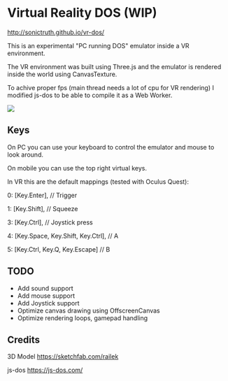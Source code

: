 # Virtual Reality DOS (WIP)

http://sonictruth.github.io/vr-dos/

This is an experimental "PC running DOS" emulator inside a VR environment.

The VR environment was built using Three.js and the emulator is rendered inside the world using CanvasTexture.

To achive proper fps (main thread needs a lot of cpu for VR rendering) I modified js-dos to be able to compile it as a Web Worker.



![](demo.gif)

## Keys

On PC you can use your keyboard to control the emulator and mouse to look around.

On mobile you can use the top right virtual keys.

In VR this are the default mappings (tested with Oculus Quest):

0: [Key.Enter], // Trigger

1: [Key.Shift], // Squeeze

3: [Key.Ctrl], // Joystick press 

4: [Key.Space, Key.Shift, Key.Ctrl], // A

5: [Key.Ctrl, Key.Q, Key.Escape]  // B

## TODO
- Add sound support
- Add mouse support 
- Add Joystick support
- Optimize canvas drawing using OffscreenCanvas
- Optimize rendering loops, gamepad handling

## Credits
3D Model  https://sketchfab.com/railek

js-dos https://js-dos.com/
